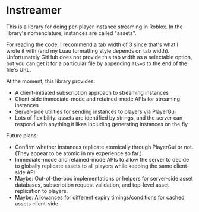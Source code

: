 # Instreamer

This is a library for doing per-player instance streaming in Roblox. In the library's nomenclature, instances are called "assets".

For reading the code, I recommend a tab width of 3 since that's what I wrote it with (and my Luau formatting style depends on tab width). Unfortunately GitHub does not provide this tab width as a selectable option, but you can get it for a particular file by appending `?ts=3` to the end of the file's URL.

At the moment, this library provides:
- A client-initiated subscription approach to streaming instances
- Client-side immediate-mode and retained-mode APIs for streaming instances
- Server-side utilities for sending instances to players via PlayerGui
- Lots of flexibility: assets are identified by strings, and the server can respond with anything it likes including generating instances on the fly

Future plans:
- Confirm whether instances replicate atomically through PlayerGui or not. (They appear to be atomic in my experience so far.)
- Immediate-mode and retained-mode APIs to allow the server to decide to globally replicate assets to all players while keeping the same client-side API.
- Maybe: Out-of-the-box implementations or helpers for server-side asset databases, subscription request validation, and top-level asset replication to players.
- Maybe: Allowances for different expiry timings/conditions for cached assets client-side.
